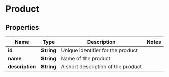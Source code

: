 

# Product


## Properties

| Name | Type | Description | Notes |
|------------ | ------------- | ------------- | -------------|
|**id** | **String** | Unique identifier for the product |  |
|**name** | **String** | Name of the product |  |
|**description** | **String** | A short description of the product |  |



